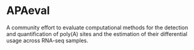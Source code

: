 # APAeval

A community effort to evaluate computational methods for the detection and quantification of poly(A) sites and the estimation of their differential usage across RNA-seq samples.